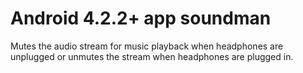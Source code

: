 Android 4.2.2+ app
soundman
========
Mutes the audio stream for music playback when headphones are unplugged or unmutes the stream when headphones are plugged in.

